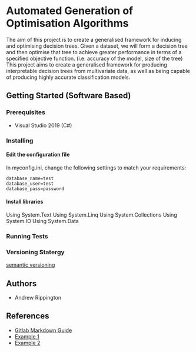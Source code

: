 # Automated Generation of Optimisation Algorithms
The aim of this project is to create a generalised framework for inducing and optimising decision trees.
Given a dataset, we will form a decision tree and then optimise that tree to achieve greater performance in terms of a specified objective function. (i.e. accuracy of the model, size of the tree)
This project aims to create a generalised framework for producing interpretable decision trees from multivariate data, as well as being capable of producing highly accurate classification models. 

## Getting Started (Software Based)

### Prerequisites

* Visual Studio 2019 (C#)

### Installing


#### Edit the configuration file
In myconfig.ini, change the following settings to match your requirements:

```
database_name=test
database_user=test
database_pass=password
```

#### Install libraries 

Using System.Text
Using System.Linq
Using System.Collections
Using System.IO
Using System.Data

### Running Tests

### Versioning Statergy
[semantic versioning](https://semver.org/)

## Authors
* Andrew Rippington

## References
* [Gitlab Markdown Guide](https://docs.gitlab.com/ee/user/markdown.html)
* [Example 1](https://github.com/erasmus-without-paper/ewp-specs-sec-intro/tree/v2.0.2)
* [Example 2](https://github.com/erasmus-without-paper/ewp-specs-architecture/tree/v1.10.0)